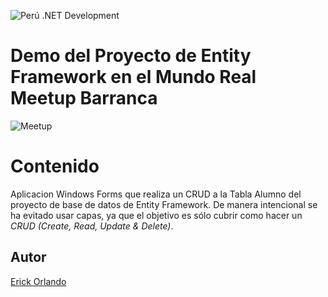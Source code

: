 
![Perú .NET Development](http://perunetdev.org/wp-content/uploads/2017/05/perunetdev_onlyletters-1.png)

# Demo del Proyecto de Entity Framework en el Mundo Real Meetup Barranca
![Meetup](http://perunetdev.org/wp-content/uploads/2017/06/photo_2017-05-25_17-28-30.jpg)

# Contenido
Aplicacion Windows Forms que realiza un CRUD a la Tabla Alumno del proyecto de base de datos de Entity Framework.
De manera intencional se ha evitado usar capas, ya que el objetivo es sólo cubrir como hacer un *CRUD (Create, Read, Update & Delete)*.

## Autor 

[Erick Orlando](http://facebook.com/ErickOrlandoBlog)
